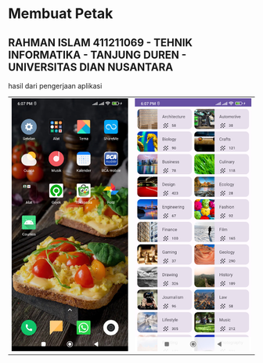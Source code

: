 # Membuat Petak
## RAHMAN ISLAM 411211069 - TEHNIK INFORMATIKA - TANJUNG DUREN - UNIVERSITAS DIAN NUSANTARA
hasil dari pengerjaan aplikasi
<table>
  <tr>
    <td>
      <img src="screenshot_1.jpg"/>
    </td>
    <td>
      <img src="screenshot_2.jpg"/>
    </td>
  </tr>
</table>
